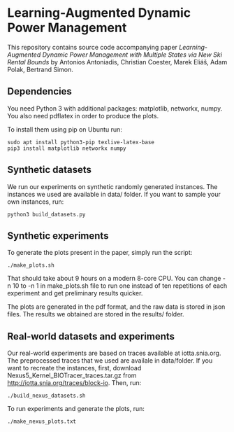 Learning-Augmented Dynamic Power Management
===========================================

This repository contains source code accompanying paper *Learning-Augmented
Dynamic Power Management with Multiple States via New Ski Rental Bounds* by
Antonios Antoniadis, Christian Coester, Marek Eliáš, Adam Polak, Bertrand Simon.

Dependencies
------------

You need Python 3 with additional packages: matplotlib, networkx, numpy.
You also need pdflatex in order to produce the plots.

To install them using pip on Ubuntu run:

    sudo apt install python3-pip texlive-latex-base
    pip3 install matplotlib networkx numpy


Synthetic datasets
------------------

We run our experiments on synthetic randomly generated instances. The instances
we used are available in data/ folder. If you want to sample your own instances,
run:

    python3 build_datasets.py


Synthetic experiments
---------------------

To generate the plots present in the paper, simply run the script:

    ./make_plots.sh

That should take about 9 hours on a modern 8-core CPU. You can change -n 10 to
-n 1 in make_plots.sh file to run one instead of ten repetitions of each
experiment and get preliminary results quicker.

The plots are generated in the pdf format, and the raw data is stored in json
files. The results we obtained are stored in the results/ folder.


Real-world datasets and experiments
-----------------------------------

Our real-world experiments are based on traces available at iotta.snia.org. The
preprocessed traces that we used are availale in data/folder. If you want to
recreate the instances, first, download Nexus5_Kernel_BIOTracer_traces.tar.gz
from http://iotta.snia.org/traces/block-io. Then, run:

    ./build_nexus_datasets.sh

To run experiments and generate the plots, run:

    ./make_nexus_plots.txt
